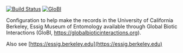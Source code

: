 [![Build Status](https://travis-ci.com/globalbioticinteractions/emec.svg)](https://travis-ci.com/globalbioticinteractions/emec) [![GloBI](http://api.globalbioticinteractions.org/interaction.svg?accordingTo=globi:globalbioticinteractions/emec)](http://globalbioticinteractions.org/?accordingTo=globi:globalbioticinteractions/emec) 

Configuration to help make the records in the University of California Berkeley, Essig Museum of Entomology available through Global Biotic Interactions (GloBI, https://globalbioticinteractions.org). 

Also see [https://essig.berkeley.edu](https://essig.berkeley.edu)
